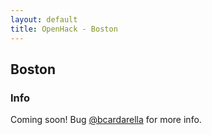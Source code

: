 ```yaml
---
layout: default
title: OpenHack - Boston
---
```


## Boston

### Info

Coming soon! Bug [@bcardarella](http://github.com/bcardarella) for more info.

